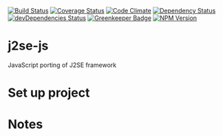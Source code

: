 [![Build Status](https://travis-ci.org/apuliasoft/j2se-js.svg?branch=master)](https://travis-ci.org/apuliasoft/j2se-js)
[![Coverage Status](https://coveralls.io/repos/github/apuliasoft/j2se-js/badge.svg?branch=master)](https://coveralls.io/github/apuliasoft/j2se-js?branch=master)
[![Code Climate](https://codeclimate.com/github/apuliasoft/j2se-js/badges/gpa.svg)](https://codeclimate.com/github/apuliasoft/j2se-js)
[![Dependency Status](https://david-dm.org/apuliasoft/j2se-js.svg)](https://david-dm.org/apuliasoft/j2se-js)
[![devDependencies Status](https://david-dm.org/apuliasoft/j2se-js/dev-status.svg)](https://david-dm.org/apuliasoft/j2se-js?type=dev)
[![Greenkeeper Badge](https://badges.greenkeeper.io/apuliasoft/j2se-js.svg)](https://greenkeeper.io/)
[![NPM Version](https://badge.fury.io/js/j2se-js.svg)](https://badge.fury.io/js/j2se-js)

# j2se-js

JavaScript porting of J2SE framework

# Set up project

# Notes

